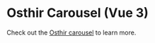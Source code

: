 # Osthir Carousel (Vue 3)

Check out the [Osthir carousel](https://osthircarousel.netlify.app/) to learn more.

